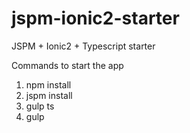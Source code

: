 # jspm-ionic2-starter
JSPM + Ionic2 + Typescript starter


Commands to start the app
1. npm install
2. jspm install
3. gulp ts
3. gulp
